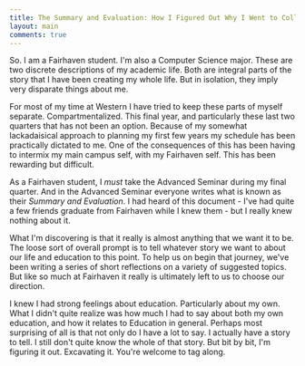 ```yaml
---
title: The Summary and Evaluation: How I Figured Out Why I Went to College
layout: main
comments: true
---
```


So. I am a Fairhaven student. I'm also a Computer Science major. These
are two discrete descriptions of my academic life. Both are integral
parts of the story that I have been creating my whole life. But in
isolation, they imply very disparate things about me.

For most of my time at Western I have tried to keep these parts of
myself separate. Compartmentalized. This final year, and particularly
these last two quarters that has not been an option. Because of my
somewhat lackadaisical approach to planning my first few years my
schedule has been practically dictated to me. One of the consequences
of this has been having to intermix my main campus self, with my
Fairhaven self. This has been rewarding but difficult.

As a Fairhaven student, I _must_ take the Advanced Seminar during my
final quarter. And in the Advanced Seminar everyone writes what is
known as their _Summary and Evaluation_. I had heard of this document -
I've had quite a few friends graduate from Fairhaven while I knew
them - but I really knew nothing about it.

What I'm discovering is that it really is almost anything that we want
it to be. The loose sort of overall prompt is to tell whatever story
we want to about our life and education to this point. To help us on
begin that journey, we've been writing a series of short reflections
on a variety of suggested topics. But like so much at Fairhaven it
really is ultimately left to us to choose our direction.

I knew I had strong feelings about education.  Particularly about my
own. What I didn't quite realize was how much I had to say about both
my own education, and how it relates to Education in general. Perhaps
most surprising of all is that not only do I have a lot to say. I
actually have a story to tell. I still don't quite know the whole of
that story.  But bit by bit, I'm figuring it out. Excavating
it. You're welcome to tag along.
